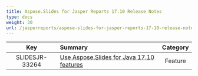 ```yaml
---
title: Aspose.Slides for Jasper Reports 17.10 Release Notes
type: docs
weight: 30
url: /jasperreports/aspose-slides-for-jasper-reports-17-10-release-notes/
---
```


|**Key** |**Summary** |**Category** |
| :-: | :- | :-: |
|SLIDESJR-33264|[Use Aspose.Slides for Java 17.10 features](https://docs.aspose.com/display/slidesjava/Aspose.Slides+for+Java+17.10+Release+Notes)|Feature|

